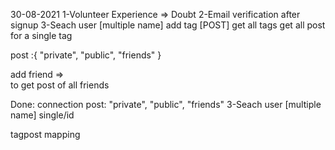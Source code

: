 30-08-2021
1-Volunteer Experience => Doubt
2-Email verification after signup
3-Seach user [multiple name]
add tag [POST] 
get all tags
get all post for a single tag

post :{
    "private", "public", "friends"
}

add friend =>  
to get post of all friends


Done:
connection
post: "private", "public", "friends"
3-Seach user [multiple name]
single/id


tagpost mapping


